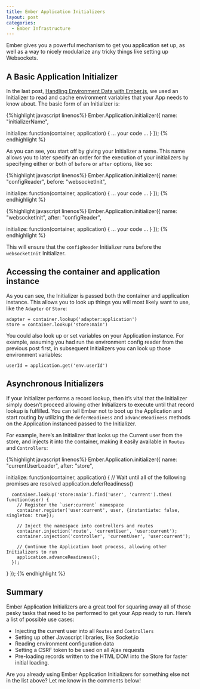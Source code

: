 ```yaml
---
title: Ember Application Initializers
layout: post
categories:
  - Ember Infrastructure
---
```

Ember gives you a powerful mechanism to get you application set up, as well as a way to nicely modularize any tricky things like setting up Websockets.

<!--more-->

## A Basic Application Initializer

In the last post, [Handling Environment Data with Ember.js][1], we used an Initializer to read and cache environment variables that your App needs to know about. The basic form of an Initializer is:

{%highlight javascript linenos%}
Ember.Application.initializer({
  name: "initializerName",

  initialize: function(container, application) {
    ... your code ...
  }
});
{% endhighlight %}

As you can see, you start off by giving your Initializer a name. This name allows you to later specify an order for the execution of your initializers by specifying either or both of `before` or `after` options, like so:

{%highlight javascript linenos%}
Ember.Application.initializer({
  name: "configReader",
  before: "websocketInit",

  initialize: function(container, application) {
    ... your code ...
  }
});
{% endhighlight %}

{%highlight javascript linenos%}
Ember.Application.initializer({
  name: "websocketInit",
  after: "configReader",

  initialize: function(container, application) {
    ... your code ...
  }
});
{% endhighlight %}


This will ensure that the `configReader` Initializer runs before the `websocketInit` Initializer.

## Accessing the container and application instance

As you can see, the Initializer is passed both the container and application instance. This allows you to look up things you will most likely want to use, like the `Adapter` or `Store`:

    adapter = container.lookup('adapter:application')
    store = container.lookup('store:main')


You could also look up or set variables on your Application instance. For example, assuming you had run the environment config reader from the previous post first, in subsequent Initializers you can look up those environment variables:

    userId = application.get('env.userId')


## Asynchronous Initializers

If your Initializer performs a record lookup, then it&#8217;s vital that the Initializer simply doesn&#8217;t proceed allowing other Initializers to execute until that record lookup is fulfilled. You can tell Ember not to boot up the Application and start routing by utilizing the `deferReadiness` and `advanceReadiness` methods on the Application instanced passed to the Initializer.

For example, here&#8217;s an Initializer that looks up the Current user from the store, and injects it into the container, making it easily available in `Routes` and `Controllers`:

{%highlight javascript linenos%}
Ember.Application.initializer({
  name: "currentUserLoader",
  after: "store",

  initialize: function(container, application) {
      // Wait until all of the following promises are resolved
      application.deferReadiness()

      container.lookup('store:main').find('user', 'current').then( function(user) {
        // Register the `user:current` namespace
        container.register('user:current', user, {instantiate: false, singleton: true});

        // Inject the namespace into controllers and routes
        container.injection('route', 'currentUser', 'user:current');
        container.injection('controller', 'currentUser', 'user:current');

        // Continue the Application boot process, allowing other Initializers to run
        application.advanceReadiness();
      });
   }
});
{% endhighlight %}


## Summary

Ember Application Initializers are a great tool for squaring away all of those pesky tasks that need to be performed to get your App ready to run. Here&#8217;s a list of possible use cases:

  * Injecting the current user into all `Routes` and `Controllers`
  * Setting up other Javascript libraries, like Socket.io
  * Reading environment configuration data
  * Setting a CSRF token to be used on all Ajax requests
  * Pre-loading records written to the HTML DOM into the Store for faster initial loading.

Are you already using Ember Application Initializers for something else not in the list above? Let me know in the comments below!

 [1]: http://ember.zone/handling-environment-data-with-ember-js/